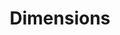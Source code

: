---
bigquery: https://console.cloud.google.com/bigquery?p=covid-19-dimensions-ai&page=table&d=data&t=publications
contributors: Digital Science, https://www.digital-science.com/
cost: Free for personal, non-commercial use.
description: Dimensions contains more than 100 million publications, ranging from
  articles published in scholarly journals, books and book chapters, to preprints
  and conference proceedings. All publications are contextualized with linked data
  sets, funding, publications, patents, clinical trials, and policy documents. You
  can also view associated categories, funders, institutions, and researcher profiles.
documentation: https://docs.dimensions.ai/bigquery/index.html
last_edit: Mon, 04 Apr 2022 19:04:00 GMT
location: https://www.dimensions.ai/products/free/
maintained_by: Digital Science, https://www.digital-science.com/
schema_fields: '[''type'', ''assignee_countries'', ''id'', ''funder_org_acronyms'',
  ''funding_chf'', ''labels'', ''ipcr'', ''description'', ''research_org_countries'',
  ''funder_org_state_codes'', ''conference'', ''book_title'', ''date_inserted'', ''pmid'',
  ''original_assignee_countries'', ''wikipedia_url'', ''linkout'', ''original_abstract'',
  ''end_year'', ''book_series_title'', ''pages'', ''language'', ''authors'', ''date_normal'',
  ''filing_date'', ''jurisdiction'', ''original_title'', ''kind'', ''repository_name'',
  ''grant_number'', ''foa_number'', ''assignee_orgs'', ''journal_lists'', ''current_assignee'',
  ''priority_year'', ''current_assignee_countries'', ''date_imported_gbq'', ''funding_currency'',
  ''associated_publication_id'', ''open_access_categories'', ''supporting_grant_ids'',
  ''year'', ''organisation_details'', ''repository_id'', ''address'', ''relationships'',
  ''category_hrcs_rac'', ''altmetrics'', ''funder_countries'', ''associated_publication_doi'',
  ''acronym'', ''external_ids'', ''publication_date'', ''funding_cny'', ''granted_date'',
  ''brief_title'', ''patent_ids'', ''categories'', ''date'', ''issue'', ''editors'',
  ''mesh_terms'', ''subtitles'', ''associated_grant_ids'', ''metrics'', ''links'',
  ''funding_gbp'', ''acknowledgements'', ''eisbn'', ''acronyms'', ''family_count'',
  ''source_id'', ''application_number'', ''license'', ''registry'', ''conditions'',
  ''end_date'', ''expiration_year'', ''citation_string'', ''start_date'', ''cpc'',
  ''pmcid'', ''funding_jpy'', ''research_org_state_names'', ''funding_details'', ''research_org_country_names'',
  ''category_for'', ''research_org_city_names'', ''repository_url'', ''publication_ids'',
  ''active_years'', ''inventor_names'', ''funder_org_cities'', ''funding_amount'',
  ''reference_ids'', ''concepts'', ''resulting_publication_doi'', ''date_online'',
  ''types'', ''research_org_cities'', ''research_orgs'', ''doi'', ''filing_year'',
  ''gender'', ''category_uoa'', ''clinical_trial_ids'', ''embargo_date'', ''category_icrp_cso'',
  ''journal'', ''category_icrp_ct'', ''publication_year'', ''priority_date'', ''research_org_state_codes'',
  ''original_assignee'', ''current_assignee_orgs'', ''cited_by_ids'', ''associated_publication_arxiv_id'',
  ''volume'', ''category_hrcs_hc'', ''legal_events'', ''name'', ''funding_aud'', ''isbn'',
  ''funding_nzd'', ''title'', ''expiration_date'', ''filing_status'', ''category_hra'',
  ''funding_eur'', ''funder_org'', ''funder_orgs'', ''funding_usd'', ''citations'',
  ''open_access_categories_v2'', ''resulting_publication_ids'', ''publisher'', ''date_modified'',
  ''original_assignee_orgs'', ''granted_year'', ''created_date'', ''established'',
  ''researcher_ids'', ''family_members_ids'', ''investigators'', ''proceedings_title'',
  ''funding_cad'', ''arxiv_id'', ''legal_status'', ''start_year'', ''mesh_headings'',
  ''parent_id'', ''aliases'', ''category_bra'', ''status'', ''category_rcdc'', ''interventions'',
  ''category_sdg'', ''family_id'', ''date_print'', ''abstract'', ''associated_publication_pmid'',
  ''phase'', ''citations_count'', ''funder_org_countries'', ''email_address'']'
shortname: dimensions
tags:
- scholarly literature
- patents
- funding
- clinical trials
- academic profiles
terms_of_use: 'Use of both the Dimensions COVID-19 dataset and full Dimensions dataset
  are subject to the Dimensions Terms of use: https://www.dimensions.ai/policies-terms-legal '
title: Dimensions
uuid: dcff88bd-fe6b-4fdb-8159-809bf9d7bc1c
---